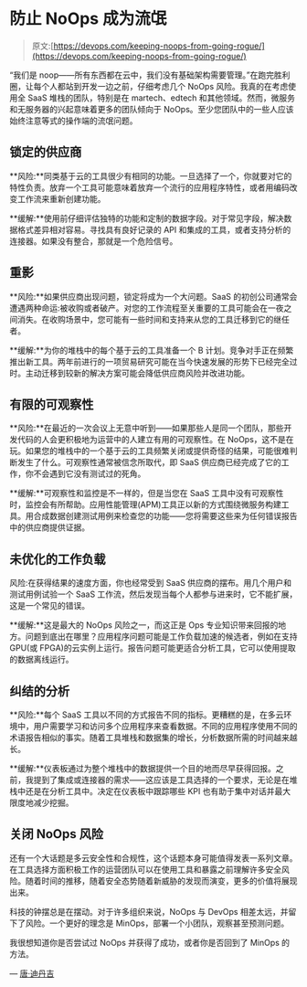 # 防止 NoOps 成为流氓

> 原文:[https://devops.com/keeping-noops-from-going-rogue/](https://devops.com/keeping-noops-from-going-rogue/)

“我们是 noop——所有东西都在云中，我们没有基础架构需要管理。”在跑完胜利圈，让每个人都站到开发一边之前，仔细考虑几个 NoOps 风险。我真的在考虑使用全 SaaS 堆栈的团队，特别是在 martech、edtech 和其他领域。然而，微服务和无服务器的兴起意味着更多的团队倾向于 NoOps。至少您团队中的一些人应该始终注意等式的操作端的流氓问题。

## **锁定的供应商**

**风险:**同类基于云的工具很少有相同的功能。一旦选择了一个，你就要对它的特性负责。放弃一个工具可能意味着放弃一个流行的应用程序特性，或者用编码改变工作流来重新创建功能。

**缓解:**使用前仔细评估独特的功能和定制的数据字段。对于常见字段，解决数据格式差异相对容易。寻找具有良好记录的 API 和集成的工具，或者支持分析的连接器。如果没有整合，那就是一个危险信号。

## **重影**

**风险:**如果供应商出现问题，锁定将成为一个大问题。SaaS 的初创公司通常会遭遇两种命运:被收购或者破产。对您的工作流程至关重要的工具可能会在一夜之间消失。在收购场景中，您可能有一些时间和支持来从您的工具迁移到它的继任者。

**缓解:**为你的堆栈中的每个基于云的工具准备一个 B 计划。竞争对手正在频繁推出新工具。两年前进行的一项贸易研究可能在当今快速发展的形势下已经完全过时。主动迁移到较新的解决方案可能会降低供应商风险并改进功能。

## **有限的可观察性**

**风险:**在最近的一次会议上无意中听到——如果那些人是同一个团队，那些开发代码的人会更积极地为运营中的人建立有用的可观察性。在 NoOps，这不是在玩。如果您的堆栈中的一个基于云的工具频繁关闭或提供奇怪的结果，可能很难判断发生了什么。可观察性通常被信念所取代，即 SaaS 供应商已经完成了它的工作，你不会遇到它没有测试过的死角。

**缓解:**可观察性和监控是不一样的，但是当您在 SaaS 工具中没有可观察性时，监控会有所帮助。应用性能管理(APM)工具正以新的方式围绕微服务构建工具。用合成数据创建测试用例来检查您的功能——您将需要这些来为任何错误报告中的供应商提供证据。

## **未优化的工作负载**

风险:在获得结果的速度方面，你也经常受到 SaaS 供应商的摆布。用几个用户和测试用例试验一个 SaaS 工作流，然后发现当每个人都参与进来时，它不能扩展，这是一个常见的错误。

**缓解:**这是最大的 NoOps 风险之一，而这正是 Ops 专业知识带来回报的地方。问题到底出在哪里？应用程序问题可能是工作负载加速的候选者，例如在支持 GPU(或 FPGA)的云实例上运行。报告问题可能更适合分析工具，它可以使用提取的数据离线运行。

## **纠结的分析**

**风险:**每个 SaaS 工具以不同的方式报告不同的指标。更糟糕的是，在多云环境中，用户需要学习和访问多个应用程序来查看数据。不同的应用程序使用不同的术语报告相似的事实。随着工具堆栈和数据集的增长，分析数据所需的时间越来越长。

**缓解:**仪表板通过为整个堆栈中的数据提供一个目的地而尽早获得回报。之前，我提到了集成或连接器的需求——这应该是工具选择的一个要求，无论是在堆栈中还是在分析工具中。决定在仪表板中跟踪哪些 KPI 也有助于集中对话并最大限度地减少挖掘。

## 关闭 NoOps 风险

还有一个大话题是多云安全性和合规性，这个话题本身可能值得发表一系列文章。在工具选择方面积极工作的运营团队可以在使用工具和暴露之前理解许多安全风险。随着时间的推移，随着安全态势随着新威胁的发现而演变，更多的价值将展现出来。

科技的钟摆总是在摆动。对于许多组织来说，NoOps 与 DevOps 相差太远，并留下了风险。一个更好的理念是 MinOps，部署一个小团队，观察甚至预测问题。

我很想知道你是否尝试过 NoOps 并获得了成功，或者你是否回到了 MinOps 的方法。

— [唐·迪丹吉](https://devops.com/author/don-dingee/)